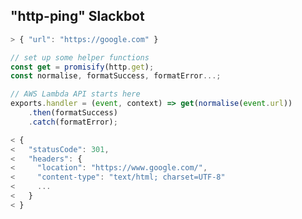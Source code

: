 ## "http-ping" Slackbot

```javascript
> { "url": "https://google.com" }
```

```javascript
// set up some helper functions
const get = promisify(http.get);
const normalise, formatSuccess, formatError...;

// AWS Lambda API starts here
exports.handler = (event, context) => get(normalise(event.url))
    .then(formatSuccess)
    .catch(formatError);
```

```javascript
< {
<   "statusCode": 301,
<   "headers": {
<     "location": "https://www.google.com/",
<     "content-type": "text/html; charset=UTF-8"
<     ...
<   }
< }
```
